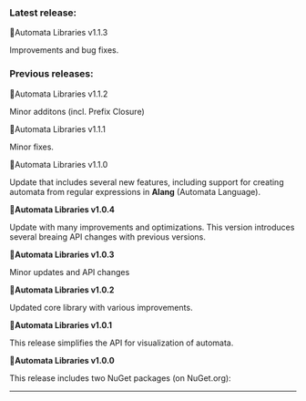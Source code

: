 ﻿### Latest release:
  🎉Automata Libraries v1.1.3
  
  Improvements and bug fixes.

 ### Previous releases:

  🎉Automata Libraries v1.1.2
  
  Minor additons (incl. Prefix Closure)

  🎉Automata Libraries v1.1.1
  
  Minor fixes.

 🎉Automata Libraries v1.1.0
  
  Update that includes several new features, including support for creating automata from regular expressions in **Alang** (Automata Language).

🎉**Automata Libraries v1.0.4**

Update with many improvements and optimizations. This version introduces several breaing API changes with previous versions.

🎉**Automata Libraries v1.0.3**  
 
Minor updates and API changes 

🎉**Automata Libraries v1.0.2**   
 
Updated core library with various improvements. 

🎉**Automata Libraries v1.0.1**  
 
This release simplifies the API for visualization of automata. 

🎉**Automata Libraries v1.0.0**   

This release includes two NuGet packages (on NuGet.org):  

---
